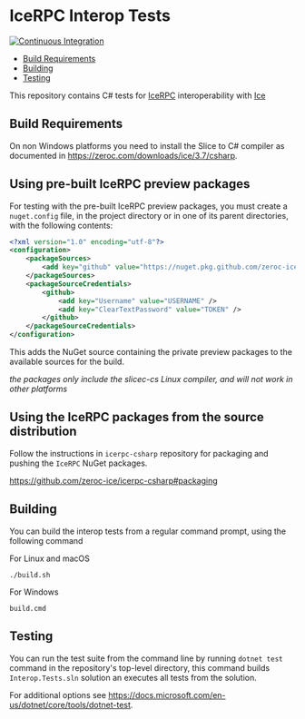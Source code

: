 # IceRPC Interop Tests

[![Continuous Integration](https://github.com/zeroc-ice/icerpc-ice-csharp-interop/actions/workflows/dotnet.yml/badge.svg)](https://github.com/zeroc-ice/icerpc-ice-csharp-interop/actions/workflows/dotnet.yml)

- [Build Requirements](#build-requirements)
- [Building](#building)
- [Testing](#testing)

This repository contains C# tests for [IceRPC](1) interoperability with [Ice](2)

## Build Requirements

On non Windows platforms you need to install the Slice to C# compiler as documented in
https://zeroc.com/downloads/ice/3.7/csharp.

## Using pre-built IceRPC preview packages

For testing with the pre-built IceRPC preview packages, you must create a `nuget.config` file, in the project directory
or in one of its parent directories, with the following contents:

```xml
<?xml version="1.0" encoding="utf-8"?>
<configuration>
    <packageSources>
        <add key="github" value="https://nuget.pkg.github.com/zeroc-ice/index.json" />
    </packageSources>
    <packageSourceCredentials>
        <github>
            <add key="Username" value="USERNAME" />
            <add key="ClearTextPassword" value="TOKEN" />
        </github>
    </packageSourceCredentials>
</configuration>
```

This adds the NuGet source containing the private preview packages to the available sources for the build.

*the packages only include the slicec-cs Linux compiler, and will not work in other platforms*

## Using the IceRPC packages from the source distribution

Follow the instructions in `icerpc-csharp` repository for packaging and pushing the `IceRPC` NuGet packages.

https://github.com/zeroc-ice/icerpc-csharp#packaging

## Building

You can build the interop tests from a regular command prompt, using the following command

For Linux and macOS

```shell
./build.sh
```

For Windows

```shell
build.cmd
```

## Testing

You can run the test suite from the command line by running `dotnet test` command in the repository's top-level
directory, this command builds `Interop.Tests.sln` solution an executes all tests from the solution.

For additional options see <https://docs.microsoft.com/en-us/dotnet/core/tools/dotnet-test>.

[1]: https://github.com:zeroc-ice/icerpc-csharp
[1]: https://github.com:zeroc-ice/ice
